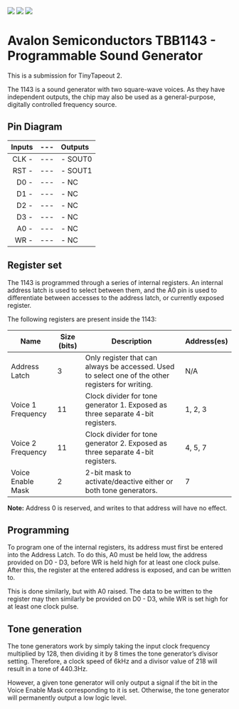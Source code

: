 ![](../../workflows/gds/badge.svg) ![](../../workflows/docs/badge.svg) ![](../../workflows/tests/badge.svg)

# Avalon Semiconductors TBB1143 - Programmable Sound Generator
This is a submission for TinyTapeout 2.

The 1143 is a sound generator with two square-wave voices. As they have independent outputs, the chip may also be used as a general-purpose, digitally controlled frequency source.

## Pin Diagram

| Inputs    | --- | Outputs                   |
| -----:    | --- | :------                   |
| CLK -     | --- | - SOUT0                   |
| RST -     | --- | - SOUT1                   |
| D0 -      | --- | - NC                      |
| D1 -      | --- | - NC                      |
| D2 -      | --- | - NC                      |
| D3 -      | --- | - NC                      |
| A0 -      | --- | - NC                      |
| WR -      | --- | - NC                      |

## Register set

The 1143 is programmed through a series of internal registers. An internal address latch is used to select between them, and the A0 pin is used to differentiate between accesses to the address latch, or currently exposed register.

The following registers are present inside the 1143:

| Name | Size (bits) | Description | Address(es) |
| ---- | ----------- | ----------- | ------- |
| Address Latch | 3 | Only register that can always be accessed. Used to select one of the other registers for writing. | N/A |
| Voice 1 Frequency | 11 | Clock divider for tone generator 1. Exposed as three separate 4-bit registers. | 1, 2, 3 |
| Voice 2 Frequency | 11 | Clock divider for tone generator 2. Exposed as three separate 4-bit registers. | 4, 5, 7 |
| Voice Enable Mask | 2 | 2-bit mask to activate/deactive either or both tone generators. | 7 |

**Note:** Address 0 is reserved, and writes to that address will have no effect.

## Programming

To program one of the internal registers, its address must first be entered into the Address Latch. To do this, A0 must be held low, the address provided on D0 - D3, before WR is held high for at least one clock pulse. After this, the register at the entered address is exposed, and can be written to.

This is done similarly, but with A0 raised. The data to be written to the register may then similarly be provided on D0 - D3, while WR is set high for at least one clock pulse.

## Tone generation

The tone generators work by simply taking the input clock frequency multiplied by 128, then dividing it by 8 times the tone generator’s divisor setting. Therefore, a clock speed of 6kHz and a divisor value of 218 will result in a tone of 440.3Hz.

However, a given tone generator will only output a signal if the bit in the Voice Enable Mask corresponding to it is set. Otherwise, the tone generator will permanently output a low logic level. 
